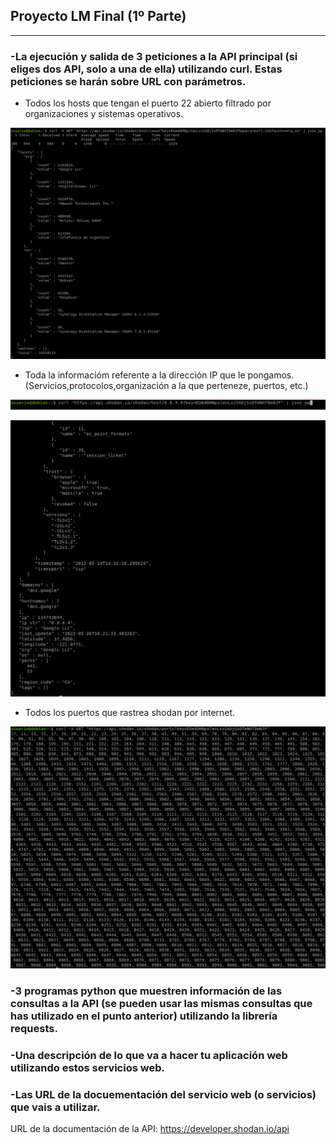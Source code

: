 ## Proyecto LM Final (1º Parte)

---

### -La ejecución y salida de 3 peticiones a la API principal (si eliges dos API, solo a una de ella) utilizando curl. Estas peticiones se harán sobre URL con parámetros.

* Todos los hosts que tengan el puerto 22 abierto filtrado por organizaciones y sistemas operativos.

![image](https://github.com/Pacodiz02/ProyectoFinal_LM-Parte1/blob/main/doc/img/consulta1.png)



* Toda la informacióm referente a la dirección IP que le pongamos.(Servicios,protocolos,organización a la que perteneze, puertos, etc.)

![image](https://github.com/Pacodiz02/ProyectoFinal_LM-Parte1/blob/main/doc/img/consulta2.1.png)

![image](https://github.com/Pacodiz02/ProyectoFinal_LM-Parte1/blob/main/doc/img/consulta2.png)


* Todos los puertos que rastrea shodan por internet.

![image](https://github.com/Pacodiz02/ProyectoFinal_LM-Parte1/blob/main/doc/img/consulta3.png)


### -3 programas python que muestren información de las consultas a la API (se pueden usar las mismas consultas que has utilizado en el punto anterior) utilizando la librería requests. 


### -Una descripción de lo que va a hacer tu aplicación web utilizando estos servicios web.


### -Las URL de la docuementación del servicio web (o servicios) que vais a utilizar.

URL de la documentación de la API: https://developer.shodan.io/api

